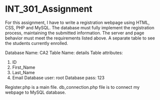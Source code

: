 # INT_301_Assignment
For this assignment, I have to write a registration webpage using HTML, CSS, PHP and MySQL. The database must fully implement the registration process, maintaining the submitted information. The server and page behavior must meet the requirements listed above. A separate table to see the students currently enrolled.


Database Name: CA2 
Table Name: details
Table attributes: 
1.	ID
2.	First_Name
3.	Last_Name
4.	Email
Database user: root
Database pass: 123

Register.php is a main file.
db_connection.php file is to connect my webpage to MySQL database.

